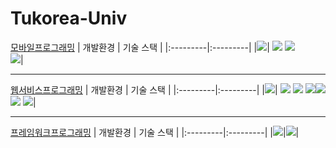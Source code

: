 # Tukorea-Univ

[모바일프로그래밍](https://github.com/jaehyun-0103/Assignments/tree/main/Assignments_5#%ED%8C%80%ED%94%84%EB%A1%9C%EC%A0%9D%ED%8A%B8)
| 개발환경 | 기술 스택 |
|:---------|:---------|
|<img src="https://img.shields.io/badge/android studio-34A853?style=for-the-badge&logo=androidstudio&logoColor=white">| <img src="https://img.shields.io/badge/kotlin-7F52FF?style=for-the-badge&logo=kotlin&logoColor=white"> <img src="https://img.shields.io/badge/firebase-FFCA28?style=for-the-badge&logo=firebase&logoColor=white"> <br> <img src="https://img.shields.io/badge/git-F05032?style=for-the-badge&logo=git&logoColor=white">|

<hr>

[웹서비스프로그래밍](https://github.com/jaehyun-0103/Assignments/tree/main/Assignments_6#%EC%98%81%EC%83%81-%EB%A6%AC%EB%B7%B0-%EC%82%AC%EC%9D%B4%ED%8A%B8)
| 개발환경 | 기술 스택 |
|:---------|:---------|
|<img src="https://img.shields.io/badge/eclipse-2C2255?style=for-the-badge&logo=eclipse&logoColor=white">| <img src="https://img.shields.io/badge/jsp-CF4A0C?style=for-the-badge"> <img src="https://img.shields.io/badge/h2-4479A1?style=for-the-badge"> <img src="https://img.shields.io/badge/html5-E34F26?style=for-the-badge&logo=html5&logoColor=white"><img src="https://img.shields.io/badge/css-1572B6?style=for-the-badge&logo=css3&logoColor=white"> <br> <img src="https://img.shields.io/badge/javascript-F7DF1E?style=for-the-badge&logo=javascript&logoColor=black"> <img src="https://img.shields.io/badge/bootstrap-7952B3?style=for-the-badge&logo=bootstrap&logoColor=white">|

<hr>

[프레임워크프로그래밍](https://github.com/jaehyun-0103/Assignments/tree/main/Assignments_7#AOP--Transaction)
| 개발환경 | 기술 스택 |
|:---------|:---------|
|<img src="https://img.shields.io/badge/eclipse-2C2255?style=for-the-badge&logo=eclipse&logoColor=white">|<img src="https://img.shields.io/badge/spring-34A853?style=for-the-badge&logo=spring&logoColor=white">|
